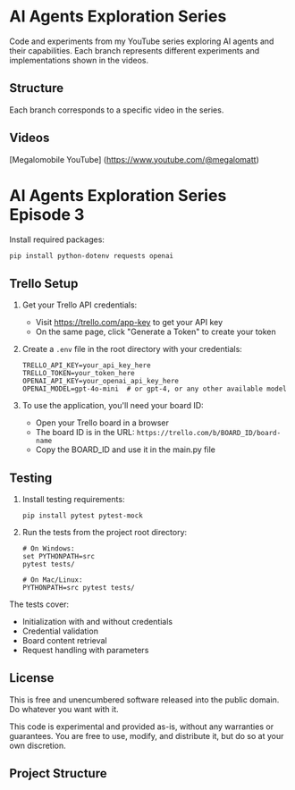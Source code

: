 # AI Agents Exploration Series

Code and experiments from my YouTube series exploring AI agents and their capabilities. Each branch represents different experiments and implementations shown in the videos.

## Structure
Each branch corresponds to a specific video in the series.

## Videos
[Megalomobile YouTube] (https://www.youtube.com/@megalomatt)

# AI Agents Exploration Series Episode 3

Install required packages:
```bash
pip install python-dotenv requests openai
```

## Trello Setup
1. Get your Trello API credentials:
   - Visit https://trello.com/app-key to get your API key
   - On the same page, click "Generate a Token" to create your token

2. Create a `.env` file in the root directory with your credentials:
   ```
   TRELLO_API_KEY=your_api_key_here
   TRELLO_TOKEN=your_token_here
   OPENAI_API_KEY=your_openai_api_key_here
   OPENAI_MODEL=gpt-4o-mini  # or gpt-4, or any other available model
   ```

3. To use the application, you'll need your board ID:
   - Open your Trello board in a browser
   - The board ID is in the URL: `https://trello.com/b/BOARD_ID/board-name`
   - Copy the BOARD_ID and use it in the main.py file

## Testing
1. Install testing requirements:
   ```
   pip install pytest pytest-mock
   ```

2. Run the tests from the project root directory:
   ```
   # On Windows:
   set PYTHONPATH=src
   pytest tests/

   # On Mac/Linux:
   PYTHONPATH=src pytest tests/
   ```

The tests cover:
- Initialization with and without credentials
- Credential validation
- Board content retrieval
- Request handling with parameters

## License
This is free and unencumbered software released into the public domain. Do whatever you want with it.

This code is experimental and provided as-is, without any warranties or guarantees. You are free to use, modify, and distribute it, but do so at your own discretion.

## Project Structure